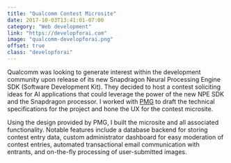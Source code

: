 ```yaml
---
title: "Qualcomm Contest Microsite"
date: 2017-10-03T13:41:01-07:00
category: "Web development"
link: "https://developforai.com"
image: "qualcomm-developforai.png"
offset: true
class: "developforai"
---
```


Qualcomm was looking to generate interest within the development community upon
release of its new Snapdragon Neural Processing Engine SDK (Software
Development Kit). They decided to host a contest soliciting ideas for AI
applications that could leverage the power of the new NPE SDK and the
Snapdragon processor. I worked with [PMG](https://www.thepmgco.com/) to draft
the technical specifications for the project and hone the UX for the contest
microsite.

Using the design provided by PMG, I built the microsite and all associated
functionality. Notable features include a database backend for storing contest
entry data, custom administrator dashboard for easy moderation of contest
entries, automated transactional email communication with entrants, and
on-the-fly processing of user-submitted images.

